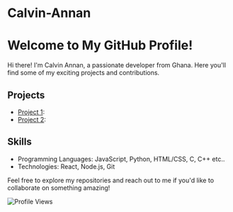 # Calvin-Annan
# Welcome to My GitHub Profile!

Hi there! I'm Calvin Annan, a passionate developer from Ghana. Here you'll find some of my exciting projects and contributions.

## Projects

- [Project 1](link_to_project_1): 
- [Project 2](link_to_project_2):

## Skills

- Programming Languages: JavaScript, Python, HTML/CSS, C, C++ etc..
- Technologies: React, Node.js, Git

Feel free to explore my repositories and reach out to me if you'd like to collaborate on something amazing!

![Profile Views](https://komarev.com/ghpvc/?username=your-username)
